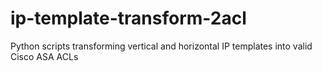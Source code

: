 # ip-template-transform-2acl
Python scripts transforming vertical and horizontal IP templates into valid Cisco ASA ACLs
